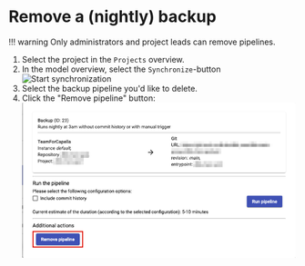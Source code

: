 <!--
 ~ SPDX-FileCopyrightText: Copyright DB Netz AG and the capella-collab-manager contributors
 ~ SPDX-License-Identifier: Apache-2.0
 -->

# Remove a (nightly) backup

<!-- prettier-ignore -->
!!! warning
    Only administrators and project leads can remove pipelines.

1. Select the project in the `Projects` overview.
1. In the model overview, select the `Synchronize`-button
   ![Start synchronization](./model-overview.png)
1. Select the backup pipeline you'd like to delete.
1. Click the "Remove pipeline" button:
   ![Remove pipeline](./remove-pipeline.png)
